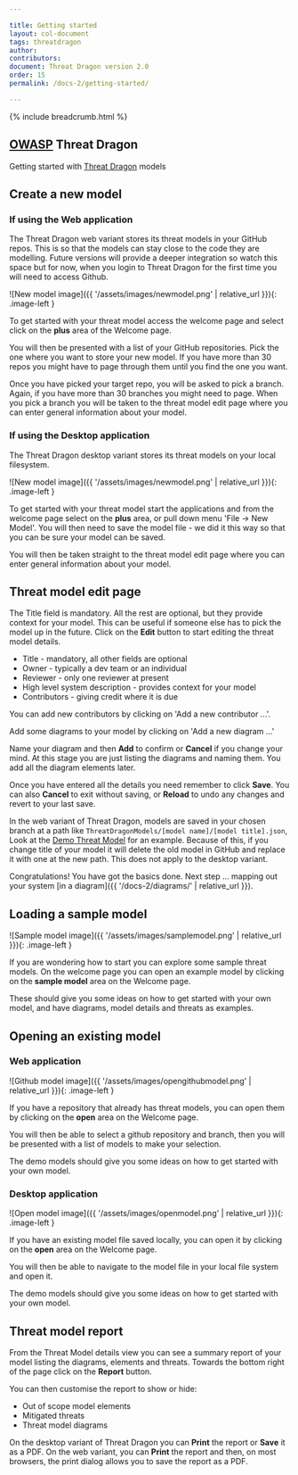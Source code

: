 ```yaml
---

title: Getting started
layout: col-document
tags: threatdragon
author:
contributors:
document: Threat Dragon version 2.0
order: 15
permalink: /docs-2/getting-started/

---
```


{% include breadcrumb.html %}
<style type="text/css">
.image-left {
  display: block;
  margin-left: auto;
  margin-right: 15px;
  float: left;
}
</style>

## [OWASP](https://www.owasp.org) Threat Dragon
Getting started with [Threat Dragon](http://owasp.org/www-project-threat-dragon) models

## Create a new model

### If using the Web application
The Threat Dragon web variant stores its threat models in your GitHub repos.
This is so that the models can stay close to the code they are modelling.
Future versions will provide a deeper integration so watch this space but for now,
when you login to Threat Dragon for the first time you will need to access Github.

![New model image]({{ '/assets/images/newmodel.png' | relative_url }}){: .image-left }

To get started with your threat model access the welcome page and select
click on the **plus** area of the Welcome page.

You will then be presented with a list of your GitHub repositories.
Pick the one where you want to store your new model.
If you have more than 30 repos you might have to page through them until you find the one you want.

Once you have picked your target repo, you will be asked to pick a branch.
Again, if you have more than 30 branches you might need to page.
When you pick a branch you will be taken to the threat model edit page
where you can enter general information about your model.

### If using the Desktop application
The Threat Dragon desktop variant stores its threat models on your local filesystem.

![New model image]({{ '/assets/images/newmodel.png' | relative_url }}){: .image-left }

To get started with your threat model start  the applications and from the welcome page
select on the **plus** area, or pull down menu 'File -> New Model'. You will then need to save
the model file - we did it this way so that you can be sure your model can be saved.

You will then be taken straight to the threat model edit page where you
can enter general information about your model.

## Threat model edit page
The Title field is mandatory. All the rest are optional, but they provide context for your model.
This can be useful if someone else has to pick the model up in the future.
Click on the **Edit** button to start editing the threat model details.

* Title - mandatory, all other fields are optional
* Owner - typically a dev team or an individual
* Reviewer - only one reviewer at present
* High level system description - provides context for your model
* Contributors - giving credit where it is due

You can add new contributors by clicking on 'Add a new contributor ...'.

Add some diagrams to your model by clicking on 'Add a new diagram ...'

Name your diagram and then **Add** to confirm or **Cancel** if you change your mind.
At this stage you are just listing the diagrams and naming them.
You add all the diagram elements later.

Once you have entered all the details you need remember to click **Save**.
You can also **Cancel** to exit without saving,
or **Reload** to undo any changes and revert to your last save.

In the web variant of Threat Dragon, models are saved in your chosen branch at a path like
`ThreatDragonModels/[model name]/[model title].json`, 
Look at the [Demo Threat Model](https://github.com/mike-goodwin/owasp-threat-dragon-demo) for an example.
Because of this, if you change title of your model it will delete the old model in GitHub
and replace it with one at the new path.
This does not apply to the desktop variant.

Congratulations! You have got the basics done. Next step ...
mapping out your system [in a diagram]({{ '/docs-2/diagrams/' | relative_url }}).

## Loading a sample model

![Sample model image]({{ '/assets/images/samplemodel.png' | relative_url }}){: .image-left }

If you are wondering how to start you can explore some sample threat models.
On the welcome page you can open an example model by clicking on the **sample model** area on the Welcome page.

These should give you some ideas on how to get started with your own model, and have
diagrams, model details and threats as examples.

## Opening an existing model

### Web application

![Github model image]({{ '/assets/images/opengithubmodel.png' | relative_url }}){: .image-left }

If you have a repository that already has threat models, you can open them by
clicking on the **open** area on the Welcome page.

You will then be able to select a github repository and branch,
then you will be presented with a list of models to make your selection.

The demo models should give you some ideas on how to get started with your own model.

### Desktop application

![Open model image]({{ '/assets/images/openmodel.png' | relative_url }}){: .image-left }

If you have an existing model file saved locally, you can open it by clicking on
the **open** area on the Welcome page.

You will then be able to navigate to the model file in your local file system and open it.

The demo models should give you some ideas on how to get started with your own model.

## Threat model report
From the Threat Model details view you can see a summary report of your model listing the diagrams,
elements and threats. Towards the bottom right of the page click on the **Report** button.

You can then customise the report to show or hide:
* Out of scope model elements
* Mitigated threats
* Threat model diagrams

On the desktop variant of Threat Dragon you can **Print** the report or **Save** it as a PDF.
On the web variant, you can **Print** the report and then, on most browsers,
the print dialog allows you to save the report as a PDF.
